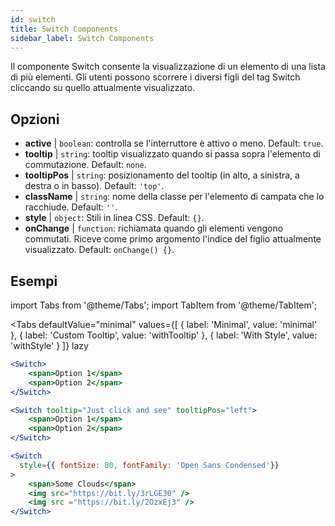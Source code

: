```yaml
---
id: switch
title: Switch Components
sidebar_label: Switch Components
---
```


Il componente Switch consente la visualizzazione di un elemento di una lista di più elementi. Gli utenti possono scorrere i diversi figli del tag Switch cliccando su quello attualmente visualizzato.

## Opzioni

* __active__ | `boolean`: controlla se l'interruttore è attivo o meno. Default: `true`.
* __tooltip__ | `string`: tooltip visualizzato quando si passa sopra l'elemento di commutazione. Default: `none`.
* __tooltipPos__ | `string`: posizionamento del tooltip (in alto, a sinistra, a destra o in basso). Default: `'top'`.
* __className__ | `string`: nome della classe per l'elemento di campata che lo racchiude. Default: `''`.
* __style__ | `object`: Stili in linea CSS. Default: `{}`.
* __onChange__ | `function`: richiamata quando gli elementi vengono commutati. Riceve come primo argomento l'indice del figlio attualmente visualizzato. Default: `onChange() {}`.


## Esempi

import Tabs from '@theme/Tabs';
import TabItem from '@theme/TabItem';

<Tabs
    defaultValue="minimal"
    values={[
        { label: 'Minimal', value: 'minimal' },
        { label: 'Custom Tooltip', value: 'withTooltip' },
        { label: 'With Style', value: 'withStyle' }
    ]}
    lazy
>

<TabItem value="minimal">

```jsx live
<Switch>
    <span>Option 1</span>
    <span>Option 2</span>
</Switch>
```

</TabItem>

<TabItem value="withTooltip">

```jsx live
<Switch tooltip="Just click and see" tooltipPos="left">
    <span>Option 1</span>
    <span>Option 2</span>
</Switch>
```

</TabItem>

<TabItem value="withStyle">

```jsx live
<Switch  
  style={{ fontSize: 80, fontFamily: 'Open Sans Condensed'}} 
>
    <span>Some Clouds</span>
    <img src="https://bit.ly/3rLGE30" />
    <img src ="https://bit.ly/2OzxEj3" />
</Switch>
```

</TabItem>

</Tabs>
